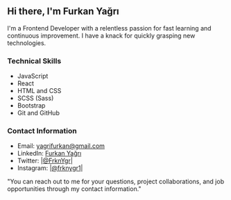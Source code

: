 ## Hi there, I'm Furkan Yağrı

I'm a Frontend Developer with a relentless passion for fast learning and continuous improvement. I have a knack for quickly grasping new technologies.

### Technical Skills
- JavaScript 
- React 
- HTML and CSS
- SCSS (Sass)
- Bootstrap
- Git and GitHub

### Contact Information
- Email: yagrifurkan@gmail.com
- LinkedIn: [Furkan Yağrı](https://www.linkedin.com/in/furkanyagri/)
- Twitter: |[@FrknYgr](https://twitter.com/FrknYgr)|
- Instagram: |[@frknygr1](https://www.instagram.com/frknygr1/)|

"You can reach out to me for your questions, project collaborations, and job opportunities through my contact information."

































<!---
furkanyagri/furkanyagri is a ✨ special ✨ repository because its `README.md` (this file) appears on your GitHub profile.
You can click the Preview link to take a look at your changes.
--->
